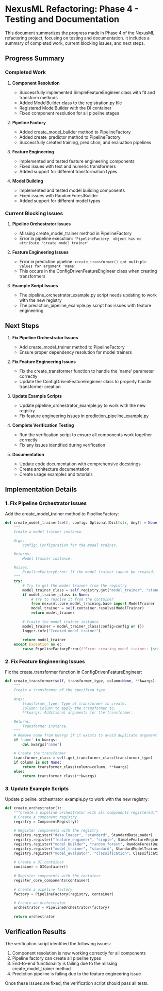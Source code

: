 # NexusML Refactoring: Phase 4 - Testing and Documentation

This document summarizes the progress made in Phase 4 of the NexusML refactoring project, focusing on testing and documentation. It includes a summary of completed work, current blocking issues, and next steps.

## Progress Summary

### Completed Work

1. **Component Resolution**
   - Successfully implemented SimpleFeatureEngineer class with fit and transform methods
   - Added ModelBuilder class to the registration.py file
   - Registered ModelBuilder with the DI container
   - Fixed component resolution for all pipeline stages

2. **Pipeline Factory**
   - Added create_model_builder method to PipelineFactory
   - Added create_predictor method to PipelineFactory
   - Successfully created training, prediction, and evaluation pipelines

3. **Feature Engineering**
   - Implemented and tested feature engineering components
   - Fixed issues with text and numeric transformers
   - Added support for different transformation types

4. **Model Building**
   - Implemented and tested model building components
   - Fixed issues with RandomForestBuilder
   - Added support for different model types

### Current Blocking Issues

1. **Pipeline Orchestrator Issues**
   - Missing create_model_trainer method in PipelineFactory
   - Error in pipeline execution: `'PipelineFactory' object has no attribute 'create_model_trainer'`

2. **Feature Engineering Issues**
   - Error in prediction pipeline: `create_transformer() got multiple values for argument 'name'`
   - This occurs in the ConfigDrivenFeatureEngineer class when creating transformers

3. **Example Script Issues**
   - The pipeline_orchestrator_example.py script needs updating to work with the new registry
   - The prediction_pipeline_example.py script has issues with feature engineering

## Next Steps

1. **Fix Pipeline Orchestrator Issues**
   - Add create_model_trainer method to PipelineFactory
   - Ensure proper dependency resolution for model trainers

2. **Fix Feature Engineering Issues**
   - Fix the create_transformer function to handle the 'name' parameter correctly
   - Update the ConfigDrivenFeatureEngineer class to properly handle transformer creation

3. **Update Example Scripts**
   - Update pipeline_orchestrator_example.py to work with the new registry
   - Fix feature engineering issues in prediction_pipeline_example.py

4. **Complete Verification Testing**
   - Run the verification script to ensure all components work together correctly
   - Fix any issues identified during verification

5. **Documentation**
   - Update code documentation with comprehensive docstrings
   - Create architecture documentation
   - Create usage examples and tutorials

## Implementation Details

### 1. Fix Pipeline Orchestrator Issues

Add the create_model_trainer method to PipelineFactory:

```python
def create_model_trainer(self, config: Optional[Dict[str, Any]] = None):
    """
    Create a model trainer instance.

    Args:
        config: Configuration for the model trainer.

    Returns:
        Model trainer instance.
        
    Raises:
        PipelineFactoryError: If the model trainer cannot be created.
    """
    try:
        # Try to get the model trainer from the registry
        model_trainer_class = self.registry.get("model_trainer", "standard")
        if model_trainer_class is None:
            # Try to resolve it from the container
            from nexusml.core.model_training.base import ModelTrainer
            model_trainer = self.container.resolve(ModelTrainer)
            return model_trainer
        
        # Create the model trainer instance
        model_trainer = model_trainer_class(config=config or {})
        logger.info("Created model trainer")
        
        return model_trainer
    except Exception as e:
        raise PipelineFactoryError(f"Error creating model trainer: {str(e)}") from e
```

### 2. Fix Feature Engineering Issues

Fix the create_transformer function in ConfigDrivenFeatureEngineer:

```python
def create_transformer(self, transformer_type, column=None, **kwargs):
    """
    Create a transformer of the specified type.
    
    Args:
        transformer_type: Type of transformer to create.
        column: Column to apply the transformer to.
        **kwargs: Additional arguments for the transformer.
        
    Returns:
        Transformer instance.
    """
    # Remove name from kwargs if it exists to avoid duplicate argument error
    if 'name' in kwargs:
        del kwargs['name']
        
    # Create the transformer
    transformer_class = self.get_transformer_class(transformer_type)
    if column is not None:
        return transformer_class(column=column, **kwargs)
    else:
        return transformer_class(**kwargs)
```

### 3. Update Example Scripts

Update pipeline_orchestrator_example.py to work with the new registry:

```python
def create_orchestrator():
    """Create a pipeline orchestrator with all components registered."""
    # Create a component registry
    registry = ComponentRegistry()
    
    # Register components with the registry
    registry.register("data_loader", "standard", StandardDataLoader)
    registry.register("feature_engineer", "simple", SimpleFeatureEngineer)
    registry.register("model_builder", "random_forest", RandomForestBuilder)
    registry.register("model_trainer", "standard", StandardModelTrainer)
    registry.register("model_evaluator", "classification", ClassificationEvaluator)
    
    # Create a DI container
    container = DIContainer()
    
    # Register components with the container
    register_core_components(container)
    
    # Create a pipeline factory
    factory = PipelineFactory(registry, container)
    
    # Create an orchestrator
    orchestrator = PipelineOrchestrator(factory)
    
    return orchestrator
```

## Verification Results

The verification script identified the following issues:

1. Component resolution is now working correctly for all components
2. Pipeline factory can create all pipeline types
3. End-to-end functionality is failing due to the missing create_model_trainer method
4. Prediction pipeline is failing due to the feature engineering issue

Once these issues are fixed, the verification script should pass all tests.